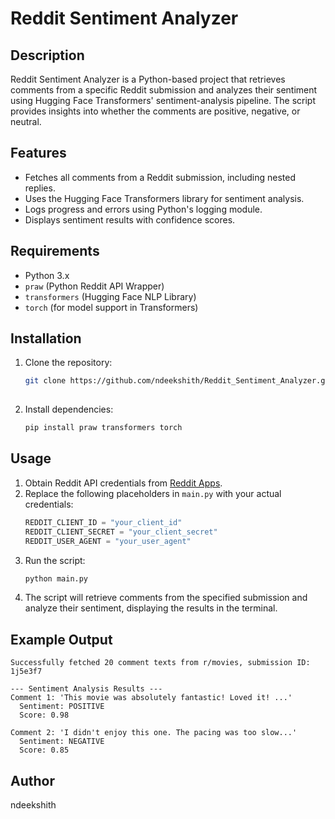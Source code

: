 # Reddit Sentiment Analyzer

## Description

Reddit Sentiment Analyzer is a Python-based project that retrieves comments from a specific Reddit submission and analyzes their sentiment using Hugging Face Transformers' sentiment-analysis pipeline. The script provides insights into whether the comments are positive, negative, or neutral.

## Features

- Fetches all comments from a Reddit submission, including nested replies.
- Uses the Hugging Face Transformers library for sentiment analysis.
- Logs progress and errors using Python's logging module.
- Displays sentiment results with confidence scores.

## Requirements

- Python 3.x
- `praw` (Python Reddit API Wrapper)
- `transformers` (Hugging Face NLP Library)
- `torch` (for model support in Transformers)

## Installation

1. Clone the repository:
   ```sh
   git clone https://github.com/ndeekshith/Reddit_Sentiment_Analyzer.git
  
   ```
2. Install dependencies:
   ```sh
   pip install praw transformers torch
   ```

## Usage

1. Obtain Reddit API credentials from [Reddit Apps](https://www.reddit.com/prefs/apps).
2. Replace the following placeholders in `main.py` with your actual credentials:
   ```python
   REDDIT_CLIENT_ID = "your_client_id"
   REDDIT_CLIENT_SECRET = "your_client_secret"
   REDDIT_USER_AGENT = "your_user_agent"
   ```
3. Run the script:
   ```sh
   python main.py
   ```
4. The script will retrieve comments from the specified submission and analyze their sentiment, displaying the results in the terminal.

## Example Output

```
Successfully fetched 20 comment texts from r/movies, submission ID: 1j5e3f7

--- Sentiment Analysis Results ---
Comment 1: 'This movie was absolutely fantastic! Loved it! ...'
  Sentiment: POSITIVE
  Score: 0.98

Comment 2: 'I didn't enjoy this one. The pacing was too slow...'
  Sentiment: NEGATIVE
  Score: 0.85
```


## Author

ndeekshith

